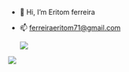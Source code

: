 - 👋 Hi, I’m Eritom ferreira
- 📫 ferreiraeritom71@gmail.com




  <a href="https://github.com/anuraghazra/github-readme-stats">
  <img align="center" src="https://github-readme-username=eritomnoble&show_icons=true&theme=radical)" />
</a>
<a href="https://github.com/eritomnoble">
  <img align="center" src="https://github-readme-stats.vercel.app/api/pin/?username=eritomnoble&repo=convoychat" />
</a>
